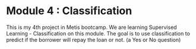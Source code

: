 # Module 4 : Classification
This is my 4th project in Metis bootcamp. We are learning Supervised Learning - Classification on this module.
The goal is to use classification to predict if the borrower will repay the loan or not. (a Yes or No question)
